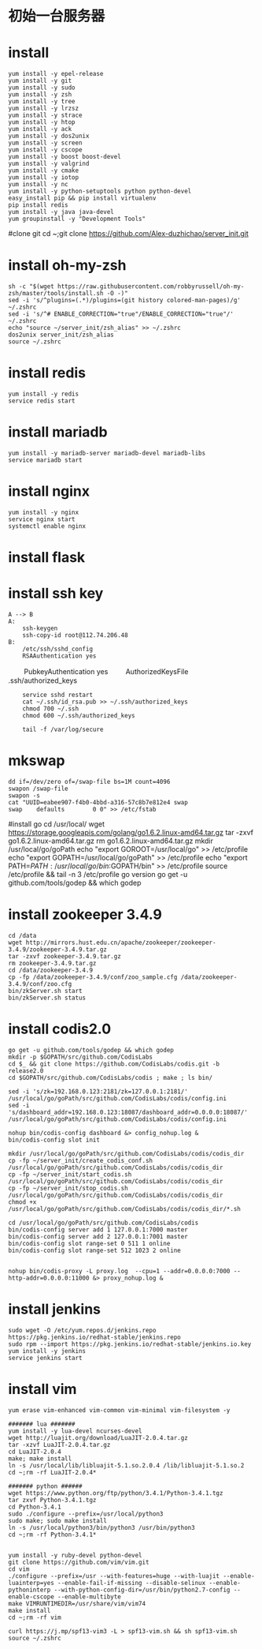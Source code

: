 初始一台服务器 
==============  

# install 
    yum install -y epel-release
   	yum install -y git
	yum install -y sudo
	yum install -y zsh
	yum install -y tree
	yum install -y lrzsz
	yum install -y strace
	yum install -y htop
	yum install -y ack
	yum install -y dos2unix
	yum install -y screen
	yum install -y cscope
	yum install -y boost boost-devel
	yum install -y valgrind
	yum install -y cmake
	yum install -y iotop
	yum install -y nc
	yum install -y python-setuptools python python-devel
	easy_install pip && pip install virtualenv
	pip install redis
	yum install -y java java-devel
	yum groupinstall -y "Development Tools"



#clone git
	cd ~;git clone https://github.com/Alex-duzhichao/server_init.git


# install oh-my-zsh
	sh -c "$(wget https://raw.githubusercontent.com/robbyrussell/oh-my-zsh/master/tools/install.sh -O -)"
	sed -i 's/^plugins=(.*)/plugins=(git history colored-man-pages)/g' ~/.zshrc
	sed -i 's/^# ENABLE_CORRECTION="true"/ENABLE_CORRECTION="true"/' ~/.zshrc
	echo "source ~/server_init/zsh_alias" >> ~/.zshrc
	dos2unix server_init/zsh_alias
	source ~/.zshrc

# install redis
	yum install -y redis
	service redis start

# install mariadb
	yum install -y mariadb-server mariadb-devel mariadb-libs
	service mariadb start

# install nginx
	yum install -y nginx
  	service nginx start
  	systemctl enable nginx

# install flask

# install ssh key 
	A --> B
	A:
		ssh-keygen
		ssh-copy-id root@112.74.206.48
	B:
		/etc/ssh/sshd_config
		RSAAuthentication yes
　　    PubkeyAuthentication yes
　　    AuthorizedKeysFile .ssh/authorized_keys
	
		service sshd restart
		cat ~/.ssh/id_rsa.pub >> ~/.ssh/authorized_keys
		chmod 700 ~/.ssh
        chmod 600 ~/.ssh/authorized_keys

        tail -f /var/log/secure

# mkswap 
	dd if=/dev/zero of=/swap-file bs=1M count=4096
	swapon /swap-file
	swapon -s
	cat "UUID=eabee907-f4b0-4bbd-a316-57c8b7e812e4 swap                    swap    defaults        0 0" >> /etc/fstab

#install go
	cd /usr/local/
	wget https://storage.googleapis.com/golang/go1.6.2.linux-amd64.tar.gz
	tar -zxvf go1.6.2.linux-amd64.tar.gz 
	rm go1.6.2.linux-amd64.tar.gz 
	mkdir /usr/local/go/goPath
	echo "export GOROOT=/usr/local/go" >> /etc/profile
	echo "export GOPATH=/usr/local/go/goPath" >> /etc/profile
	echo "export PATH=$PATH:/usr/local/go/bin:$GOPATH/bin" >> /etc/profile
	source /etc/profile && tail -n 3 /etc/profile
	go version
	go get -u github.com/tools/godep && which godep

# install zookeeper 3.4.9
	cd /data
	wget http://mirrors.hust.edu.cn/apache/zookeeper/zookeeper-3.4.9/zookeeper-3.4.9.tar.gz
	tar -zxvf zookeeper-3.4.9.tar.gz
	rm zookeeper-3.4.9.tar.gz 
	cd /data/zookeeper-3.4.9
	cp -fp /data/zookeeper-3.4.9/conf/zoo_sample.cfg /data/zookeeper-3.4.9/conf/zoo.cfg
	bin/zkServer.sh start
	bin/zkServer.sh status

# install codis2.0
	go get -u github.com/tools/godep && which godep
	mkdir -p $GOPATH/src/github.com/CodisLabs
	cd $_ && git clone https://github.com/CodisLabs/codis.git -b release2.0
	cd $GOPATH/src/github.com/CodisLabs/codis ; make ; ls bin/

	sed -i 's/zk=192.168.0.123:2181/zk=127.0.0.1:2181/' /usr/local/go/goPath/src/github.com/CodisLabs/codis/config.ini
	sed -i 's/dashboard_addr=192.168.0.123:18087/dashboard_addr=0.0.0.0:18087/' /usr/local/go/goPath/src/github.com/CodisLabs/codis/config.ini

	nohup bin/codis-config dashboard &> config_nohup.log & 
	bin/codis-config slot init

	mkdir /usr/local/go/goPath/src/github.com/CodisLabs/codis/codis_dir
	cp -fp ~/server_init/create_codis_conf.sh /usr/local/go/goPath/src/github.com/CodisLabs/codis/codis_dir
	cp -fp ~/server_init/start_codis.sh /usr/local/go/goPath/src/github.com/CodisLabs/codis/codis_dir
	cp -fp ~/server_init/stop_codis.sh /usr/local/go/goPath/src/github.com/CodisLabs/codis/codis_dir
	chmod +x /usr/local/go/goPath/src/github.com/CodisLabs/codis/codis_dir/*.sh

	cd /usr/local/go/goPath/src/github.com/CodisLabs/codis
	bin/codis-config server add 1 127.0.0.1:7000 master
	bin/codis-config server add 2 127.0.0.1:7001 master
	bin/codis-config slot range-set 0 511 1 online
	bin/codis-config slot range-set 512 1023 2 online

	
	nohup bin/codis-proxy -L proxy.log  --cpu=1 --addr=0.0.0.0:7000 --http-addr=0.0.0.0:11000 &> proxy_nohup.log &

# install jenkins
	sudo wget -O /etc/yum.repos.d/jenkins.repo https://pkg.jenkins.io/redhat-stable/jenkins.repo
    sudo rpm --import https://pkg.jenkins.io/redhat-stable/jenkins.io.key
    yum install -y jenkins
    service jenkins start

# install vim
    yum erase vim-enhanced vim-common vim-minimal vim-filesystem -y

	####### lua #######
	yum install -y lua-devel ncurses-devel
	wget http://luajit.org/download/LuaJIT-2.0.4.tar.gz
	tar -xzvf LuaJIT-2.0.4.tar.gz
	cd LuaJIT-2.0.4
	make; make install
	ln -s /usr/local/lib/libluajit-5.1.so.2.0.4 /lib/libluajit-5.1.so.2
	cd ~;rm -rf LuaJIT-2.0.4*

	####### python ######
	wget https://www.python.org/ftp/python/3.4.1/Python-3.4.1.tgz
	tar zxvf Python-3.4.1.tgz
	cd Python-3.4.1
	sudo ./configure --prefix=/usr/local/python3
	sudo make; sudo make install
	ln -s /usr/local/python3/bin/python3 /usr/bin/python3
	cd ~;rm -rf Python-3.4.1*


	yum install -y ruby-devel python-devel
    git clone https://github.com/vim/vim.git
    cd vim
    ./configure --prefix=/usr --with-features=huge --with-luajit --enable-luainterp=yes --enable-fail-if-missing --disable-selinux --enable-pythoninterp --with-python-config-dir=/usr/bin/python2.7-config --enable-cscope --enable-multibyte
    make VIMRUNTIMEDIR=/usr/share/vim/vim74
    make install
    cd ~;rm -rf vim

    curl https://j.mp/spf13-vim3 -L > spf13-vim.sh && sh spf13-vim.sh    
    source ~/.zshrc

